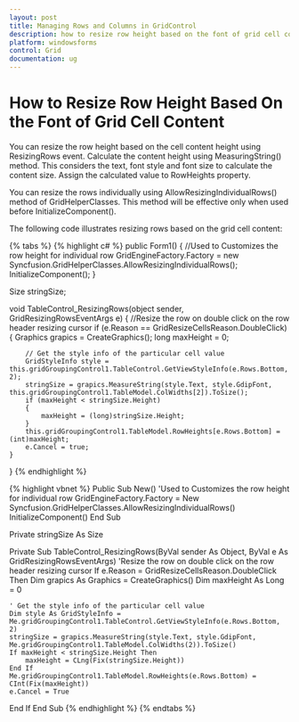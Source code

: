 ```yaml
---
layout: post
title: Managing Rows and Columns in GridControl 
description: how to resize row height based on the font of grid cell content
platform: windowsforms
control: Grid
documentation: ug
---
```


# How to Resize Row Height Based On the Font of Grid Cell Content

You can resize the row height based on the cell content height using ResizingRows event. Calculate the content height using MeasuringString() method. This considers the text, font style and font size to calculate the content size. Assign the calculated value to RowHeights property.

You can resize the rows individually using AllowResizingIndividualRows() method of GridHelperClasses. This method will be effective only when used before InitializeComponent().

The following code illustrates resizing rows based on the grid cell content: 

{% tabs %}
{% highlight c# %}
public Form1()
{
    //Used to Customizes the row height for individual row 
    GridEngineFactory.Factory = new Syncfusion.GridHelperClasses.AllowResizingIndividualRows();
    InitializeComponent();
}

Size stringSize;

void TableControl_ResizingRows(object sender, GridResizingRowsEventArgs e)
{
    //Resize the row on double click on the row header resizing cursor
    if (e.Reason == GridResizeCellsReason.DoubleClick)
    {
        Graphics grapics = CreateGraphics();
        long maxHeight = 0;

        // Get the style info of the particular cell value
        GridStyleInfo style = this.gridGroupingControl1.TableControl.GetViewStyleInfo(e.Rows.Bottom, 2);
        stringSize = grapics.MeasureString(style.Text, style.GdipFont, this.gridGroupingControl1.TableModel.ColWidths[2]).ToSize();
        if (maxHeight < stringSize.Height)
        {
            maxHeight = (long)stringSize.Height;
        }
        this.gridGroupingControl1.TableModel.RowHeights[e.Rows.Bottom] = (int)maxHeight;
        e.Cancel = true;
    }            
}
{% endhighlight %}

{% highlight vbnet %}
Public Sub New()
  'Used to Customizes the row height for individual row 
  GridEngineFactory.Factory = New Syncfusion.GridHelperClasses.AllowResizingIndividualRows()
  InitializeComponent()
End Sub

Private stringSize As Size

Private Sub TableControl_ResizingRows(ByVal sender As Object, ByVal e As GridResizingRowsEventArgs)
  'Resize the row on double click on the row header resizing cursor
  If e.Reason = GridResizeCellsReason.DoubleClick Then
	Dim grapics As Graphics = CreateGraphics()
	Dim maxHeight As Long = 0
    
	' Get the style info of the particular cell value
	Dim style As GridStyleInfo = Me.gridGroupingControl1.TableControl.GetViewStyleInfo(e.Rows.Bottom, 2)
	stringSize = grapics.MeasureString(style.Text, style.GdipFont, Me.gridGroupingControl1.TableModel.ColWidths(2)).ToSize()
	If maxHeight < stringSize.Height Then
		maxHeight = CLng(Fix(stringSize.Height))
	End If
	Me.gridGroupingControl1.TableModel.RowHeights(e.Rows.Bottom) = CInt(Fix(maxHeight))
	e.Cancel = True
  End If
End Sub
{% endhighlight %}
{% endtabs %}
